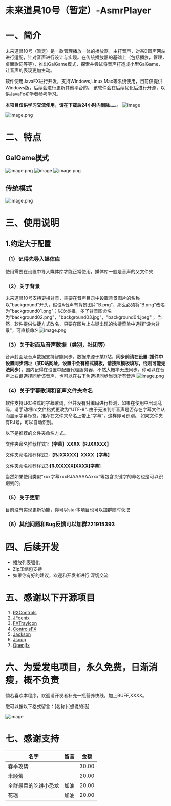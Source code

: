 # 未来道具10号（暂定）-AsmrPlayer
# 一、简介
  未来道具10号（暂定）是一款管理播放一体的播放器，主打音声，对某D音声网站进行适配，针对音声进行设计与实现。在传统播放器的基础上（包括播放，管理，桌面歌词等等），推出GalGame模式，探索并尝试将音声打造成小型GalGame，让音声的表现更加生动。
  
  软件使用JavaFX进行开发，支持WIndows,Linux,Mac等系统使用，目前仅提供Windows版，后续会进行更新其他平台的。
  该软件会在后续优化后进行开源，以供JavaFx初学者参考学习。
  
  **本项目仅供学习交流使用，请在下载后24小时内删除。。。。**
  ![image](https://user-images.githubusercontent.com/46077555/230763067-f5318078-2f31-447d-8cc3-df40f36a1ab5.png)

![image.png](https://cdn.nlark.com/yuque/0/2023/png/22760263/1679007735453-cb508bd6-badb-4590-9ff7-e06a8e2e7639.png#averageHue=%23393837&clientId=u6fa5cb53-4cb5-4&from=paste&height=833&id=uefcf0d20&name=image.png&originHeight=833&originWidth=1307&originalType=binary&ratio=1&rotation=0&showTitle=false&size=382699&status=done&style=none&taskId=u0f310e5e-1217-41fc-8018-f3bbe919cbc&title=&width=1307)
# 二、特点
## GalGame模式
![image.png](https://cdn.nlark.com/yuque/0/2023/png/22760263/1679008085057-2462849e-d070-4865-ac24-1e13acb3110b.png#averageHue=%238c7d9f&clientId=u6fa5cb53-4cb5-4&from=paste&height=833&id=u482bbb86&name=image.png&originHeight=833&originWidth=1307&originalType=binary&ratio=1&rotation=0&showTitle=false&size=1337776&status=done&style=none&taskId=ub6f2a1d3-b0b7-4abb-b8eb-b0861a35799&title=&width=1307)
![image](https://user-images.githubusercontent.com/46077555/230762883-2de2b6e2-c963-48c6-86b4-b8dedab3756d.png)
![image.png](https://cdn.nlark.com/yuque/0/2023/png/22760263/1679008199394-ca796a56-2157-4a60-bde8-652912614880.png#averageHue=%23b6b09c&clientId=u6fa5cb53-4cb5-4&from=paste&height=833&id=u01a208ef&name=image.png&originHeight=833&originWidth=1307&originalType=binary&ratio=1&rotation=0&showTitle=false&size=378580&status=done&style=none&taskId=u03f842d8-e5ba-4203-a7d0-36de96f5bed&title=&width=1307)
## 传统模式

![image.png](https://cdn.nlark.com/yuque/0/2023/png/22760263/1679008121741-5006a2aa-8c6a-48ff-a5ea-852bc1ad29da.png#averageHue=%2396a992&clientId=u6fa5cb53-4cb5-4&from=paste&height=833&id=u84e2e6b2&name=image.png&originHeight=833&originWidth=1307&originalType=binary&ratio=1&rotation=0&showTitle=false&size=584275&status=done&style=none&taskId=u6df1042e-4fe3-4391-a36e-0bd72e83768&title=&width=1307)

# 三、使用说明
## 1.约定大于配置
### （1）记得先导入媒体库
  使用需要在设置中导入媒体库才能正常使用，媒体库一般是音声的父文件夹
### （2）关于背景
  未来道具10号支持更换背景，需要在音声目录中设置背景图片的名称以"background"开头，假设A音声有背景图片"B.png"，那么必须将“B.png”改名为"background01.png"；以次类推，多了背景图命名为"background02.png"，"background03.jpg"，"background04.jpeg"；
  当然，软件提供快捷方式改名，只要在图片上右键出现的快捷菜单中选择"设为背景"，可直接命名![image.png](https://cdn.nlark.com/yuque/0/2023/png/22760263/1679008972750-d8ae8ef4-c5de-45bb-98e6-9f0738be78c6.png#averageHue=%23373534&clientId=u6fa5cb53-4cb5-4&from=paste&height=833&id=udfb1d156&name=image.png&originHeight=833&originWidth=1307&originalType=binary&ratio=1&rotation=0&showTitle=false&size=210362&status=done&style=none&taskId=u3ad9691a-878e-4929-a066-634fb0d564e&title=&width=1307)
### （3）关于封面及音声数据（类别，社团等）
   音声封面及音声数据支持智能同步，数据来源于某D站，**同步前请在设置-插件中设置同步网址（某D站网址，设置中会有格式模板，请按照模板填写，否则可能无法同步）**，国内记得在设置中配置代理服务器，不然大概率无法同步。你可以在音声上右键选择同步该音声，也可以在右下角选择同步当页所有音声
![image.png](https://cdn.nlark.com/yuque/0/2023/png/22760263/1679009383891-80f8ac18-d5c8-4807-bbe9-1de8813278cb.png#averageHue=%23383535&clientId=u6fa5cb53-4cb5-4&from=paste&height=833&id=u2eef816a&name=image.png&originHeight=833&originWidth=1307&originalType=binary&ratio=1&rotation=0&showTitle=false&size=156971&status=done&style=none&taskId=u1bdbb7ed-9aec-4e54-8e2d-5081c49c9c8&title=&width=1307)
### （4）关于字幕歌词和音声文件夹命名
  软件支持LRC格式的字幕歌词，但并没有对编码进行检测，如果在使用中出现乱码，请手动将lrc文件格式更改为"UTF-8".
  由于无法判断音声是否存在字幕文件从而显示字幕标签，推荐在文件夹命名上带上“字幕”，这样即可识别。
  如果文件夹有RJ号，可以自动识别。
  
  以下是推荐的文件夹命名方式。
  
  文件夹命名推荐样式1:**【字幕】XXXX【RJXXXXX】**
  
  文件夹命名推荐样式2:**【RJXXXXX】XXXX【字幕】**
  
  文件夹命名推荐样式3:**[RJXXXXX]XXXX[字幕]**
  
  
  当然如果使用类似“xxx字幕xxxRJAAAAAAxxx”等包含关键字的命名也是可以识别到的。
### （5）关于更新
  目前没有实现更新功能，你可以star本项目也可以加群随时获取
### （6）其他问题和Bug反馈可以加群221915393
# 四、后续开发

- 播放列表强化
- Zip压缩包支持
- 如果你有好的建议，欢迎和开发者进行    深切交流
# 五、感谢以下开源项目

1. [RXControls](https://github.com/leewyatt/rxcontrols)
2. [JFoenix](https://github.com/sshahine/JFoenix)
3. [FXTrayIcon](https://github.com/dustinkredmond/FXTrayIcon)
4. [ControlsFX](https://github.com/controlsfx/controlsfx)
5. [Jackson](https://github.com/FasterXML/jackson)
6. [Jsoup](https://github.com/jhy/jsoup)
7. [Openjfx](https://openjfx.io/)
# 六、为爱发电项目，永久免费，日渐消瘦，概不负责
倘若喜欢本程序，欢迎请开发者补充一瓶营养快线，加上BUFF,XXXX。

您可以按以下格式留言：[名称]:[想说的话]

![image](https://user-images.githubusercontent.com/46077555/230762837-df7792a4-fe27-45b4-b3d4-60141ab85768.png)


# 七、感谢支持

| 名字 | 留言 | 金额 |
| -----| ---- | ---- |
| 春季攻势 |   | 30.00 |
| 米顺蕾 |   | 20.00 |
| 全群最菜的吃饼小恐龙 |加油   | 20.00 |
| 花瑶 |加油   | 20.00 |
